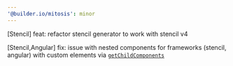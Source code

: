```yaml
---
'@builder.io/mitosis': minor
---
```



[Stencil] feat: refactor stencil generator to work with stencil v4

[Stencil,Angular] fix: issue with nested components for frameworks (stencil, angular) with custom elements via [``getChildComponents``](../packages/core/src/helpers/get-child-components.ts)


